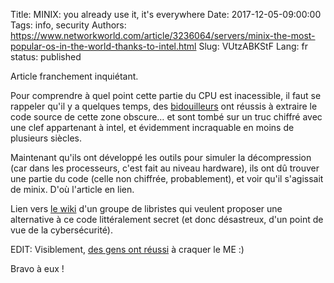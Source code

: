 Title: MINIX: you already use it, it's everywhere
Date: 2017-12-05-09:00:00
Tags: info, security
Authors: https://www.networkworld.com/article/3236064/servers/minix-the-most-popular-os-in-the-world-thanks-to-intel.html
Slug: VUtzABKStF
Lang: fr
status: published

Article franchement inquiétant.

Pour comprendre à quel point cette partie du CPU est inacessible,
il faut se rappeler qu'il y a quelques temps,
des [bidouilleurs](https://boingboing.net/2016/06/15/intel-x86-processors-ship-with.html) ont réussis à extraire le code source de cette zone
obscure… et sont tombé sur un truc chiffré avec une clef
appartenant à intel, et évidemment incraquable en moins de plusieurs siècles.

Maintenant qu'ils ont développé les outils pour simuler la décompression (car dans les processeurs, c'est fait au niveau hardware),
ils ont dû trouver une partie du code (celle non chiffrée, probablement),
et voir qu'il s'agissait de minix.
D'où l'article en lien.

Lien vers [le wiki](http://me.bios.io/ME:About) d'un groupe de libristes
qui veulent proposer une alternative à ce code littéralement secret (et donc désastreux, d'un point de vue de la cybersécurité).

EDIT: Visiblement, [des gens ont réussi](https://twitter.com/h0t_max/status/928269320064450560) à craquer le ME :)

Bravo à eux !

